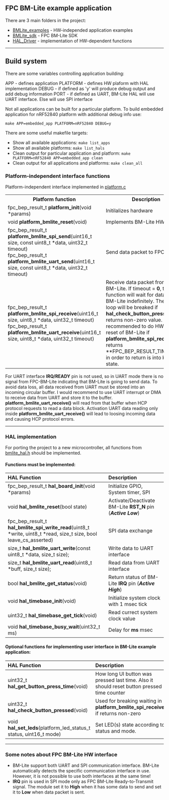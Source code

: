 ## FPC BM-Lite example application

There are 3 main folders in the project:
- [BMLite_examples](BMLite_examples) - HW-independed application examples
- [BMLite_sdk](BMLite_sdk) - FPC BM-Lite SDK
- [HAL_Driver](HAL_Driver) - implementation of HW-dependent functions

------------

## Build system

There are some variables controlling application building:

APP - defines application
PLATFORM - defines HW plaform with HAL implementation
DEBUG - if defined as 'y' will produce debug output and add debug information
PORT - if defined as UART, BM-Lite HAL will use UART interface. Else will use SPI interface

Not all applications can be built for a particular platform. To build embedded application for nRF52840 platform with additional debug info use:

`make APP=embedded_app PLATFORM=nRF52840 DEBUG=y`

There are some useful makefile targets:

- Show all available applications:
  `make list_apps`
- Show all available platforms:
  `make list_hals`
- Clean output for particular application and platform:
  `make PLATFORM=nRF52840 APP=embedded_app clean`
- Clean output for all applications and platforms:
  `make clean_all`


### Platform-independent interface functions

Platform-independent interface implemented in [platform.c](BMLite_sdk/src/platform.c)

<table>
<tr><th> Platform function <th> Description</tr>
<tr><td> fpc_bep_result_t <b>platform_init</b>(void *params) <td>  Initilalizes hardware </tr>
<tr><td> void <b>platform_bmlite_reset</b>(void) <td> Implements BM-Lite HW Reset </tr>
<tr><td> fpc_bep_result_t <b>platform_bmlite_spi_send</b>(uint16_t size, const uint8_t *data, uint32_t timeout) <br> fpc_bep_result_t <b>platform_bmlite_uart_send</b>(uint16_t size, const uint8_t *data, uint32_t timeout) <td> Send data packet to FPC BM-Lite </tr>
<tr><td> fpc_bep_result_t <b>platform_bmlite_spi_receive</b>(uint16_t size, uint8_t *data, uint32_t timeout) <br> fpc_bep_result_t <b>platform_bmlite_uart_receive</b>(uint16_t size, uint8_t *data, uint32_t timeout)<td> Receive data packet from FPC BM-Lite. If timeout = <b>0</b>, the function will wait for data from BM-Lite indefinitely. The waiting loop will be breaked if <b>hal_check_button_pressed()</b> returns non-zero value. It is recommended to do HW or SW reset of BM-Lite if <b>platform_bmlite_spi_receive()</b> returns **FPC_BEP_RESULT_TIMEOUT** in order to return is into known state. </tr>
</table>


For UART interface **IRQ/READY** pin is not used, so in UART mode there is no signal from FPC-BM-Lite indicating that BM-Lite is going to send data. To avoid data loss, all data received from UART must be stored into an incoming circular buffer. I would recommend to use UART interrupt or DMA to receive data from UART and store it to the buffer.
**platform_bmlite_uart_receive()** will read from that buffer when HCP protocol requests to read a data block. Activation UART data reading only inside **platform_bmlite_uart_receive()** will lead to loosing incoming data and causing HCP protocol errors.

------------

### HAL implementation

For porting the project to a new microcontroller, all functions from [bmlite_hal.h](BMLite_sdk/inc/bmlite_hal.h) should be implemented.

#### Functions must be implemented: 

|  HAL Function |  Description |
| :------------ | :------------ |
| fpc_bep_result_t **hal_board_init**(void *params) |  Initialize GPIO, System timer, SPI  |
| void **hal_bmlite_reset**(bool state) |  Activate/Deactivate BM-Lite **RST_N** pin (***Active Low***) |
| fpc_bep_result_t **hal_bmlite_spi_write_read**(uint8_t *write, uint8_t *read, size_t size, bool leave_cs_asserted) |  SPI data exchange |
| size_t **hal_bmlite_uart_write**(const uint8_t *data, size_t size); | Write data to UART interface |
| size_t **hal_bmlite_uart_read**(uint8_t *buff, size_t size); |  Read data from UART interface |
| bool **hal_bmlite_get_status**(void) | Return status of BM-Lite **IRQ** pin (***Active High***) |
| void **hal_timebase_init**(void) |  Initialize system clock with 1 msec tick |
| uint32_t **hal_timebase_get_tick**(void) | Read currect system clock value |
| void **hal_timebase_busy_wait**(uint32_t ms) | Delay for **ms** msec |

#### Optional functions for  implementing user interface in BM-Lite example application:

|  HAL Function |  Description |
| :------------ | :------------ |
| uint32_t **hal_get_button_press_time**(void) | How long UI button was pressed last time. Also it should reset button pressed time counter |
| uint32_t **hal_check_button_pressed**(void) | Used for breaking waiting in **platform_bmlite_spi_receive()** if returns non-zero |
| void **hal_set_leds**(platform_led_status_t status, uint16_t mode) | Set LED(s) state according to status and mode. |

------------

### Some notes about FPC BM-Lite HW interface

- BM-Lite support both UART and SPI communication interface. BM-Lite automatically detects the specific communication interface in use. However, it is not possible to use both interfaces at the same time! 
- **IRQ** pin is used in SPI mode only as FPC BM-Lite Ready-to-Transmit signal. The module set it to **High** when it has some data to send and set it to **Low** when data packet is sent.

